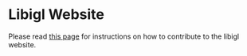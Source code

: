 # Libigl Website

Please read [this page](https://libigl.github.io/website/) for instructions on how to contribute to the libigl website.

